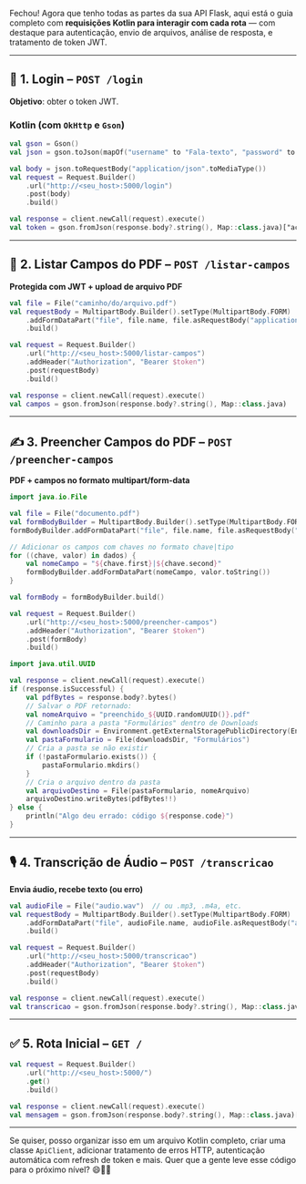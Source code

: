 Fechou! Agora que tenho todas as partes da sua API Flask, aqui está o guia completo com **requisições Kotlin para interagir com cada rota** — com destaque para autenticação, envio de arquivos, análise de resposta, e tratamento de token JWT.

---

## 🔐 1. Login – `POST /login`

**Objetivo**: obter o token JWT.

### Kotlin (com `OkHttp` e `Gson`)
```kotlin
val gson = Gson()
val json = gson.toJson(mapOf("username" to "Fala-texto", "password" to "Transcrição_de_fala_em_texto_api"))

val body = json.toRequestBody("application/json".toMediaType())
val request = Request.Builder()
    .url("http://<seu_host>:5000/login")
    .post(body)
    .build()

val response = client.newCall(request).execute()
val token = gson.fromJson(response.body?.string(), Map::class.java)["access_token"] as String
```

---

## 📄 2. Listar Campos do PDF – `POST /listar-campos`

**Protegida com JWT + upload de arquivo PDF**

```kotlin
val file = File("caminho/do/arquivo.pdf")
val requestBody = MultipartBody.Builder().setType(MultipartBody.FORM)
    .addFormDataPart("file", file.name, file.asRequestBody("application/pdf".toMediaType()))
    .build()

val request = Request.Builder()
    .url("http://<seu_host>:5000/listar-campos")
    .addHeader("Authorization", "Bearer $token")
    .post(requestBody)
    .build()

val response = client.newCall(request).execute()
val campos = gson.fromJson(response.body?.string(), Map::class.java)
```

---

## ✍️ 3. Preencher Campos do PDF – `POST /preencher-campos`

**PDF + campos no formato multipart/form-data**

```kotlin
import java.io.File

val file = File("documento.pdf")
val formBodyBuilder = MultipartBody.Builder().setType(MultipartBody.FORM)
formBodyBuilder.addFormDataPart("file", file.name, file.asRequestBody("application/pdf".toMediaType()))

// Adicionar os campos com chaves no formato chave|tipo
for ((chave, valor) in dados) {
    val nomeCampo = "${chave.first}|${chave.second}"
    formBodyBuilder.addFormDataPart(nomeCampo, valor.toString())
}

val formBody = formBodyBuilder.build()

val request = Request.Builder()
    .url("http://<seu_host>:5000/preencher-campos")
    .addHeader("Authorization", "Bearer $token")
    .post(formBody)
    .build()

import java.util.UUID

val response = client.newCall(request).execute()
if (response.isSuccessful) {
    val pdfBytes = response.body?.bytes()
    // Salvar o PDF retornado:
    val nomeArquivo = "preenchido_${UUID.randomUUID()}.pdf"
    // Caminho para a pasta "Formulários" dentro de Downloads
    val downloadsDir = Environment.getExternalStoragePublicDirectory(Environment.DIRECTORY_DOWNLOADS)
    val pastaFormulario = File(downloadsDir, "Formulários")
    // Cria a pasta se não existir
    if (!pastaFormulario.exists()) {
        pastaFormulario.mkdirs()
    }
    // Cria o arquivo dentro da pasta
    val arquivoDestino = File(pastaFormulario, nomeArquivo)
    arquivoDestino.writeBytes(pdfBytes!!)
} else {
    println("Algo deu errado: código ${response.code}")
}

```

---

## 🎙️ 4. Transcrição de Áudio – `POST /transcricao`

**Envia áudio, recebe texto (ou erro)**

```kotlin
val audioFile = File("audio.wav")  // ou .mp3, .m4a, etc.
val requestBody = MultipartBody.Builder().setType(MultipartBody.FORM)
    .addFormDataPart("file", audioFile.name, audioFile.asRequestBody("audio/wav".toMediaType()))
    .build()

val request = Request.Builder()
    .url("http://<seu_host>:5000/transcricao")
    .addHeader("Authorization", "Bearer $token")
    .post(requestBody)
    .build()

val response = client.newCall(request).execute()
val transcricao = gson.fromJson(response.body?.string(), Map::class.java)["text"] as String
```

---

## ✅ 5. Rota Inicial – `GET /`

```kotlin
val request = Request.Builder()
    .url("http://<seu_host>:5000/")
    .get()
    .build()

val response = client.newCall(request).execute()
val mensagem = gson.fromJson(response.body?.string(), Map::class.java)["message"]
```

---

Se quiser, posso organizar isso em um arquivo Kotlin completo, criar uma classe `ApiClient`, adicionar tratamento de erros HTTP, autenticação automática com refresh de token e mais. Quer que a gente leve esse código para o próximo nível? 😄🚀📲
